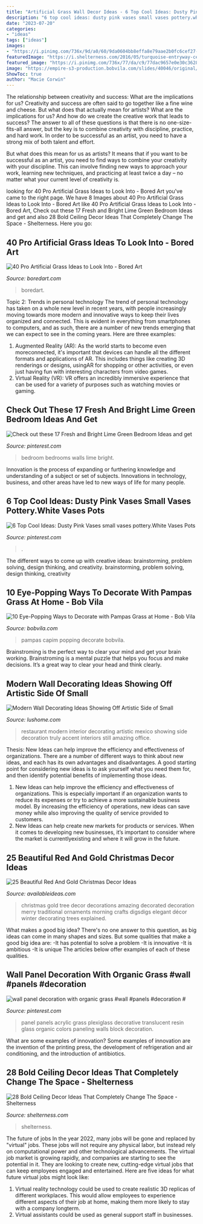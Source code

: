 ```yaml
---
title: "Artificial Grass Wall Decor Ideas - 6 Top Cool Ideas: Dusty Pink Vases Small Vases Pottery.white Vases Pots"
description: "6 top cool ideas: dusty pink vases small vases pottery.white vases pots"
date: "2023-07-20"
categories:
- "ideas"
tags: ["ideas"]
images:
- "https://i.pinimg.com/736x/9d/a0/60/9da0604bb8effa8e79aae2b0fc6cef27--paneling-ideas-plexiglass.jpg"
featuredImage: "https://i.shelterness.com/2016/05/turquoise-entryway-ceiling.jpg"
featured_image: "https://i.pinimg.com/736x/77/da/c9/77dac9657e0e30c3628e5c1f6e194d0e--sage-green-bedroom-green-bedroom-design.jpg"
image: "https://empire-s3-production.bobvila.com/slides/40046/original/pampas_cloud.jpg?1605480934"
ShowToc: true
author: "Macie Corwin"
---
```



The relationship between creativity and success: What are the implications for us?
Creativity and success are often said to go together like a fine wine and cheese. But what does that actually mean for artists? What are the implications for us? And how do we create the creative work that leads to success?
The answer to all of these questions is that there is no one-size-fits-all answer, but the key is to combine creativity with discipline, practice, and hard work. In order to be successful as an artist, you need to have a strong mix of both talent and effort.

But what does this mean for us as artists? It means that if you want to be successful as an artist, you need to find ways to combine your creativity with your discipline. This can involve finding new ways to approach your work, learning new techniques, and practicing at least twice a day – no matter what your current level of creativity is.

	

		
looking for 40 Pro Artificial Grass Ideas to Look Into - Bored Art you've came to the right page. We have 8 Images about 40 Pro Artificial Grass Ideas to Look Into - Bored Art like 40 Pro Artificial Grass Ideas to Look Into - Bored Art, Check out these 17 Fresh and Bright Lime Green Bedroom Ideas and get and also 28 Bold Ceiling Decor Ideas That Completely Change The Space - Shelterness. Here you go:
		
    
## 40 Pro Artificial Grass Ideas To Look Into - Bored Art

<img loading=lazy src="http://www.boredart.com/wp-content/uploads/2017/10/PRO-ARTIFICIAL-GRASS-IDEAS11-1.jpg" onerror="this.onerror=null;this.src='https://tse1.mm.bing.net/th?id=OIP.FHOb2RJ33c77JayLFb5ARgHaLH&amp;pid=15.1';" alt="40 Pro Artificial Grass Ideas to Look Into - Bored Art">

_Source: boredart.com_

>boredart. 

	

Topic 2: Trends in personal technology
The trend of personal technology has taken on a whole new level in recent years, with people increasingly moving towards more modern and innovative ways to keep their lives organized and connected. This is evident in everything from smartphones to computers, and as such, there are a number of new trends emerging that we can expect to see in the coming years. Here are three examples: 
1) Augmented Reality (AR): As the world starts to become even moreconnected, it's important that devices can handle all the different formats and applications of AR. This includes things like creating 3D renderings or designs, usingAR for shopping or other activities, or even just having fun with interesting characters from video games. 
2) Virtual Reality (VR): VR offers an incredibly immersive experience that can be used for a variety of purposes such as watching movies or gaming.

    
## Check Out These 17 Fresh And Bright Lime Green Bedroom Ideas And Get

<img loading=lazy src="https://i.pinimg.com/736x/77/da/c9/77dac9657e0e30c3628e5c1f6e194d0e--sage-green-bedroom-green-bedroom-design.jpg" onerror="this.onerror=null;this.src='https://tse2.mm.bing.net/th?id=OIP.-arsEhWNDb0MOvhBa1X1RAHaJ4&amp;pid=15.1';" alt="Check out these 17 Fresh and Bright Lime Green Bedroom Ideas and get">

_Source: pinterest.com_

>bedroom bedrooms walls lime bright. 

	

Innovation is the process of expanding or furthering knowledge and understanding of a subject or set of subjects. Innovations in technology, business, and other areas have led to new ways of life for many people.

    
## 6 Top Cool Ideas: Dusty Pink Vases Small Vases Pottery.White Vases Pots

<img loading=lazy src="https://i.pinimg.com/736x/6b/f2/b3/6bf2b3cf004c87bb0f1aa1dd00b31913.jpg" onerror="this.onerror=null;this.src='https://tse2.mm.bing.net/th?id=OIP.B5ARxojBvDKtCN5XmlnsXwHaJ4&amp;pid=15.1';" alt="6 Top Cool Ideas: Dusty Pink Vases small vases pottery.White Vases Pots">

_Source: pinterest.com_

>. 

	

The different ways to come up with creative ideas: brainstorming, problem solving, design thinking, and creativity.
brainstorming, problem solving, design thinking, creativity

    
## 10 Eye-Popping Ways To Decorate With Pampas Grass At Home - Bob Vila

<img loading=lazy src="https://empire-s3-production.bobvila.com/slides/40046/original/pampas_cloud.jpg?1605480934" onerror="this.onerror=null;this.src='https://tse3.mm.bing.net/th?id=OIP.o-5w8wlT4I3v4-DdKSODJgHaJ4&amp;pid=15.1';" alt="10 Eye-Popping Ways to Decorate with Pampas Grass at Home - Bob Vila">

_Source: bobvila.com_

>pampas capim popping decorate bobvila. 

	

Brainstroming is the perfect way to clear your mind and get your brain working. Brainstroming is a mental puzzle that helps you focus and make decisions. It’s a great way to clear your head and think clearly.

    
## Modern Wall Decorating Ideas Showing Off Artistic Side Of Small

<img loading=lazy src="https://www.lushome.com/wp-content/uploads/2013/11/modern-wall-decoration-interior-decorating-malamen-1.jpg" onerror="this.onerror=null;this.src='https://tse4.mm.bing.net/th?id=OIP.ICLzNXy8aWElU7G-b-HzYAAAAA&amp;pid=15.1';" alt="Modern Wall Decorating Ideas Showing Off Artistic Side of Small">

_Source: lushome.com_

>restaurant modern interior decorating artistic mexico showing side decoration truly accent interiors still amazing office. 

	

Thesis:
New Ideas can help improve the efficiency and effectiveness of organizations.
There are a number of different ways to think about new ideas, and each has its own advantages and disadvantages. A good starting point for considering new ideas is to ask yourself what you need them for, and then identify potential benefits of implementing those ideas.
1) New Ideas can help improve the efficiency and effectiveness of organizations.  This is especially important if an organization wants to reduce its expenses or try to achieve a more sustainable business model. By increasing the efficiency of operations, new ideas can save money while also improving the quality of service provided to customers. 
2) New Ideas can help create new markets for products or services. When it comes to developing new businesses, it’s important to consider where the market is currentlyexisting and where it will grow in the future.

    
## 25 Beautiful Red And Gold Christmas Decor Ideas

<img loading=lazy src="http://availableideas.com/wp-content/uploads/2015/09/beautiful-red-and-gold-christmas-decorations.jpg" onerror="this.onerror=null;this.src='https://tse2.mm.bing.net/th?id=OIP.z63Q77i4wnN22y75CYxA3AHaLG&amp;pid=15.1';" alt="25 Beautiful Red And Gold Christmas Decor Ideas">

_Source: availableideas.com_

>christmas gold tree decor decorations amazing decorated decoration merry traditional ornaments morning crafts digsdigs elegant décor winter decorating trees explained. 

	

What makes a good big idea?
There's no one answer to this question, as big ideas can come in many shapes and sizes. But some qualities that make a good big idea are: 
-It has potential to solve a problem
-It is innovative
-It is ambitious
-It is unique 
The articles below offer examples of each of these qualities.

    
## Wall Panel Decoration With Organic Grass #wall #panels #decoration #

<img loading=lazy src="https://i.pinimg.com/736x/9d/a0/60/9da0604bb8effa8e79aae2b0fc6cef27--paneling-ideas-plexiglass.jpg" onerror="this.onerror=null;this.src='https://tse2.mm.bing.net/th?id=OIP.4dSQY_wqxJqMPXKQ-zW-ZwHaJ3&amp;pid=15.1';" alt="wall panel decoration with organic grass #wall #panels #decoration #">

_Source: pinterest.com_

>panel panels acrylic grass plexiglass decorative translucent resin glass organic colors paneling walls block decoration. 

	

What are some examples of innovation?
Some examples of innovation are the invention of the printing press, the development of refrigeration and air conditioning, and the introduction of antibiotics.

    
## 28 Bold Ceiling Decor Ideas That Completely Change The Space - Shelterness

<img loading=lazy src="https://i.shelterness.com/2016/05/turquoise-entryway-ceiling.jpg" onerror="this.onerror=null;this.src='https://tse1.mm.bing.net/th?id=OIP.BHfOw2wOsgLoGcLDTuFLngHaK_&amp;pid=15.1';" alt="28 Bold Ceiling Decor Ideas That Completely Change The Space - Shelterness">

_Source: shelterness.com_

>shelterness. 

	

The future of jobs
In the year 2022, many jobs will be gone and replaced by "virtual" jobs. These jobs will not require any physical labor, but instead rely on computational power and other technological advancements. The virtual job market is growing rapidly, and companies are starting to see the potential in it. They are looking to create new, cutting-edge virtual jobs that can keep employees engaged and entertained. Here are five ideas for what future virtual jobs might look like: 
1. Virtual reality technology could be used to create realistic 3D replicas of different workplaces. This would allow employees to experience different aspects of their job at home, making them more likely to stay with a company longterm. 
2. Virtual assistants could be used as general support staff in businesses.

